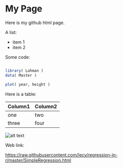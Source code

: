 # My Page

Here is my github html page.

A list:
* item 1
* item 2

Some code:

```r

library( Lahman )
data( Master )

plot( year, height )

```

Here is a table:

Column1 | Column2
--------|---------
one | two
three | four

![alt text](https://github.com/lecy/regression-simulations/blob/master/GIFS/confidence%20intervals.gif "simulation")

Web link:

https://raw.githubusercontent.com/lecy/regression-in-r/master/SimpleRegression.html


